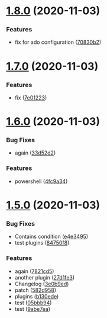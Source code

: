 # [1.8.0](https://github.com/maranmaran/Pricely-protobuf-monorepo/compare/v1.7.0...v1.8.0) (2020-11-03)


### Features

* fix for ado configuration ([70830b2](https://github.com/maranmaran/Pricely-protobuf-monorepo/commit/70830b23b36675f214c941d9a067e7dbf10199a7))

# [1.7.0](https://github.com/maranmaran/Pricely-protobuf-monorepo/compare/v1.6.0...v1.7.0) (2020-11-03)


### Features

* fix ([7e01223](https://github.com/maranmaran/Pricely-protobuf-monorepo/commit/7e0122333bd506dc279ce6677b4af3d061ab96e7))

# [1.6.0](https://github.com/maranmaran/Pricely-protobuf-monorepo/compare/v1.5.0...v1.6.0) (2020-11-03)


### Bug Fixes

* again ([33d52d2](https://github.com/maranmaran/Pricely-protobuf-monorepo/commit/33d52d23fedce55ec98c7e636720a2e746fefd70))


### Features

* powershell ([4fc9a34](https://github.com/maranmaran/Pricely-protobuf-monorepo/commit/4fc9a345f8c0b584d242dd2915d8be0d93701b0f))

# [1.5.0](https://github.com/maranmaran/Pricely-protobuf-monorepo/compare/v1.4.0...v1.5.0) (2020-11-03)


### Bug Fixes

* Contains condition ([e4e3495](https://github.com/maranmaran/Pricely-protobuf-monorepo/commit/e4e34958397de8ac071c492fbab68938fb81fb74))
* test plugins ([84750f8](https://github.com/maranmaran/Pricely-protobuf-monorepo/commit/84750f8e2bb7e5decd7d7bbb6300fb815055e1d5))


### Features

* again ([7821cd5](https://github.com/maranmaran/Pricely-protobuf-monorepo/commit/7821cd5a5ca7953b96797ad23334b2737e2c80f7))
* another plugin ([27d1fe3](https://github.com/maranmaran/Pricely-protobuf-monorepo/commit/27d1fe34415acd1d77dc9f0d967a0213849c338e))
* Changelog ([3e0b9ed](https://github.com/maranmaran/Pricely-protobuf-monorepo/commit/3e0b9ed9709a3f42c38b2c349a50a73b9f3265e9))
* patch ([582d958](https://github.com/maranmaran/Pricely-protobuf-monorepo/commit/582d958fa5f4f52441e38bb6dd33944913c6b97c))
* plugins ([b130ede](https://github.com/maranmaran/Pricely-protobuf-monorepo/commit/b130ede8e0319a4267da740adb3785037eba9033))
* test ([05bbb94](https://github.com/maranmaran/Pricely-protobuf-monorepo/commit/05bbb94dceeb71368465812aaa5c2183e3b783f9))
* test ([9abe7ea](https://github.com/maranmaran/Pricely-protobuf-monorepo/commit/9abe7ead0acacfbfc63491536fe3c1ef02ef16f3))
